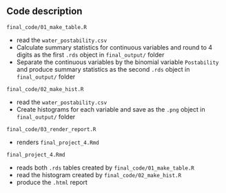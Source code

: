 ## Code description

`final_code/01_make_table.R`

  - read the `water_postability.csv` 
  - Calculate summary statistics for continuous variables and round to 4 digits as the first `.rds` object in `final_output/` folder
  - Separate the continuous variables by the binomial variable `Postability` and produce summary statistics as the second `.rds` object in `final_output/` folder

`final_code/02_make_hist.R`

  - read the `water_postability.csv`
  - Create histograms for each variable and save as the `.png` object in `final_output/` folder 
  
`final_code/03_render_report.R`

  - renders `final_project_4.Rmd`

`final_project_4.Rmd`

  - reads both `.rds` tables created by `final_code/01_make_table.R`
  - read the histogram created by `final_code/02_make_hist.R`
  - produce the `.html` report 
